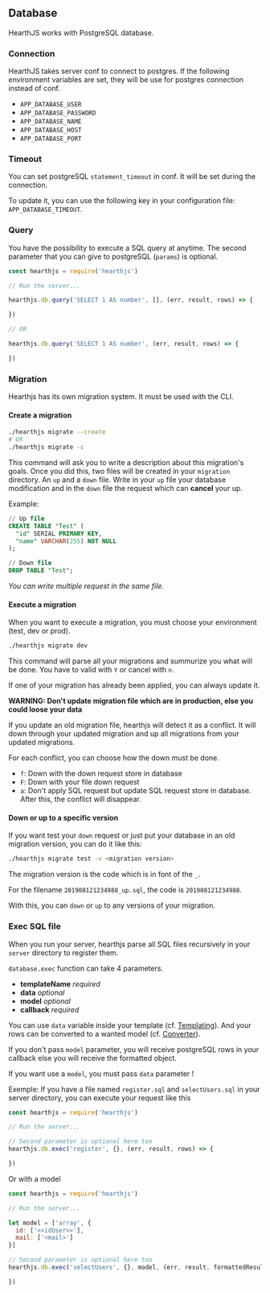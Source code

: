 ## Database

HearthJS works with PostgreSQL database.

### Connection

HearthJS takes server conf to connect to postgres. If the following environment variables are set, they will be use for postgres connection instead of conf.

- `APP_DATABASE_USER`
- `APP_DATABASE_PASSWORD`
- `APP_DATABASE_NAME`
- `APP_DATABASE_HOST`
- `APP_DATABASE_PORT`

### Timeout

You can set postgreSQL `statement_timeout` in conf. It will be set during the connection.

To update it, you can use the following key in your configuration file: `APP_DATABASE_TIMEOUT`.

### Query

You have the possibility to execute a SQL query at anytime. The second parameter that you can give to postgreSQL (`params`) is optional.

```js
const hearthjs = require('hearthjs')

// Run the server...

hearthjs.db.query('SELECT 1 AS number', [], (err, result, rows) => {

})

// OR

hearthjs.db.query('SELECT 1 AS number', (err, result, rows) => {

})
```

### Migration

Hearthjs has its own migration system. It must be used with the CLI.

#### Create a migration

```bash
./hearthjs migrate --create
# OR
./hearthjs migrate -c
```

This command will ask you to write a description about this migration's goals.
Once you did this, two files will be created in your `migration` directory. An `up` and a `down` file.
Write in your `up` file your database modification and in the `down` file the request which can **cancel** your up.

Example:
```sql
// Up file
CREATE TABLE "Test" (
  "id" SERIAL PRIMARY KEY,
  "name" VARCHAR(255) NOT NULL
);
```
```sql
// Down file
DROP TABLE "Test";
```

*You can write multiple request in the same file.*

#### Execute a migration

When you want to execute a migration, you must choose your environment (test, dev or prod).

```bash
./hearthjs migrate dev
```

This command will parse all your migrations and summurize you what will be done. You have to valid with `Y` or cancel with `n`.

If one of your migration has already been applied, you can always update it.

**WARNING: Don't update migration file which are in production, else you could loose your data**

If you update an old migration file, hearthjs will detect it as a conflict. It will down through your updated migration and up all migrations from your updated migrations.

For each conflict, you can choose how the down must be done.

- `f`: Down with the down request store in database
- `F`: Down with your file down request
- `a`: Don't apply SQL request but update SQL request store in database. After this, the conflict will disappear.

#### Down or up to a specific version

If you want test your `down` request or just put your database in an old migration version, you can do it like this:

```bash
./hearthjs migrate test -v <migration version>
```

The migration version is the code which is in font of the `_`.

For the filename `201908121234988_up.sql`, the code is `201908121234988`.

With this, you can `down` or `up` to any versions of your migration.

### Exec SQL file

When you run your server, hearthjs parse all SQL files recursively in your `server` directory to register them.

`database.exec` function can take 4 parameters.
- **templateName** *required*
- **data** *optional*
- **model** *optional*
- **callback** *required*

You can use `data` variable inside your template (cf. [Templating](#templating)). And your rows can be converted to a wanted model (cf. [Converter](#converter)).

If you don't pass `model` parameter, you will receive postgreSQL rows in your callback else you will receive the formatted object.

If you want use a `model`, you must pass `data` parameter !

Exemple:
If you have a file named `register.sql` and `selectUsers.sql` in your server directory, you can execute your request like this

```js
const hearthjs = require('hearthjs')

// Run the server...

// Second parameter is optional here too
hearthjs.db.exec('register', {}, (err, result, rows) => {

})
```

Or with a model

```js
const hearthjs = require('hearthjs')

// Run the server...

let model = ['array', {
  id: ['<<idUser>>'],
  mail: ['<mail>']
}]

// Second parameter is optional here too
hearthjs.db.exec('selectUsers', {}, model, (err, result, formattedResult) => {

})
```
